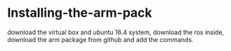 # Installing-the-arm-pack
download the virtual box and ubuntu 16.4 system, download the ros inside, download the arm package from github and add the commands.
